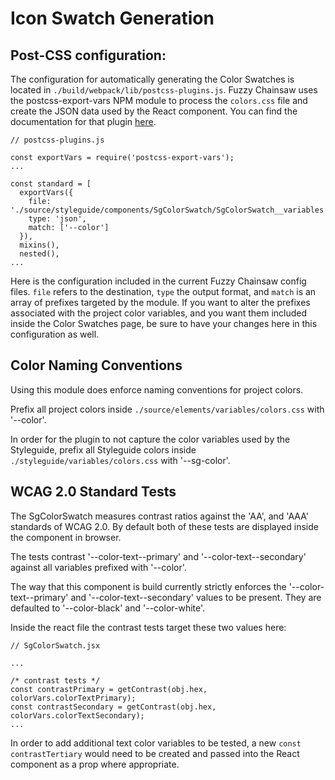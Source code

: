# Icon Swatch Generation

## Post-CSS configuration:
The configuration for automatically generating the Color Swatches is located in `./build/webpack/lib/postcss-plugins.js`.
Fuzzy Chainsaw uses the postcss-export-vars NPM module to process the `colors.css` file and create the JSON data used by the React component.
You can find the documentation for that plugin [here](https://github.com/nahody/postcss-export-vars).

```
// postcss-plugins.js

const exportVars = require('postcss-export-vars');
...

const standard = [
  exportVars({
    file: './source/styleguide/components/SgColorSwatch/SgColorSwatch__variables',
    type: 'json',
    match: ['--color']
  }),
  mixins(),
  nested(),
...
```
Here is the configuration included in the current Fuzzy Chainsaw config files. 
`file` refers to the destination, `type` the output format, and `match` is an array of prefixes targeted by the module.
If you want to alter the prefixes associated with the project color variables, and you want them included inside the Color
Swatches page, be sure to have your changes here in this configuration as well.

## Color Naming Conventions
Using this module does enforce naming conventions for project colors. 

Prefix all project colors inside `./source/elements/variables/colors.css` with '--color'.

In order for the plugin to not capture the color variables used by the Styleguide, prefix all Styleguide colors inside
`./styleguide/variables/colors.css` with '--sg-color'.

## WCAG 2.0 Standard Tests
The SgColorSwatch measures contrast ratios against the 'AA', and 'AAA' standards of WCAG 2.0. 
By default both of these tests are displayed inside the component in browser.

The tests contrast '--color-text--primary' and '--color-text--secondary' against all variables prefixed with '--color'.

The way that this component is build currently strictly enforces the '--color-text--primary' and '--color-text--secondary' values to be present.
They are defaulted to '--color-black' and '--color-white'.

Inside the react file the contrast tests target these two values here:
```
// SgColorSwatch.jsx

...

/* contrast tests */
const contrastPrimary = getContrast(obj.hex, colorVars.colorTextPrimary);
const contrastSecondary = getContrast(obj.hex, colorVars.colorTextSecondary);
...
```

In order to add additional text color variables to be tested, a new `const contrastTertiary` would need to be created and passed
into the React component as a prop where appropriate. 
